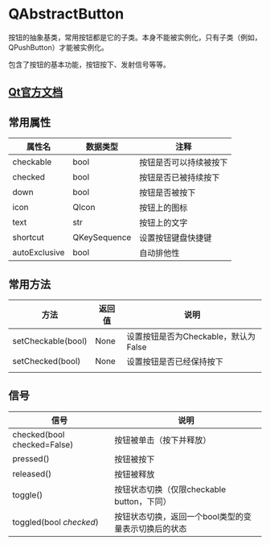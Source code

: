 # QAbstractButton

按钮的抽象基类，常用按钮都是它的子类。本身不能被实例化，只有子类（例如，QPushButton）才能被实例化。

包含了按钮的基本功能，按钮按下、发射信号等等。



## [Qt官方文档](https://doc.qt.io/qt-5.15/qabstractbutton.html)



## 常用属性

| 属性名        | 数据类型     | 注释                   |
| ------------- | ------------ | ---------------------- |
| checkable     | bool         | 按钮是否可以持续被按下 |
| checked       | bool         | 按钮是否已被持续按下   |
| down          | bool         | 按钮是否被按下         |
| icon          | QIcon        | 按钮上的图标           |
| text          | str          | 按钮上的文字           |
| shortcut      | QKeySequence | 设置按钮键盘快捷键     |
| autoExclusive | bool         | 自动排他性             |

## 常用方法

| 方法               | 返回值 | 说明                                 |
| ------------------ | ------ | ------------------------------------ |
| setCheckable(bool) | None   | 设置按钮是否为Checkable，默认为False |
| setChecked(bool)   | None   | 设置按钮是否已经保持按下             |
|                    |        |                                      |



## 信号

| 信号                        | 说明                                                 |
| --------------------------- | ---------------------------------------------------- |
| checked(bool checked=False) | 按钮被单击（按下并释放）                             |
| pressed()                   | 按钮被按下                                           |
| released()                  | 按钮被释放                                           |
| toggle()                    | 按钮状态切换（仅限checkable button，下同）           |
| toggled(bool *checked*)     | 按钮状态切换，返回一个bool类型的变量表示切换后的状态 |

